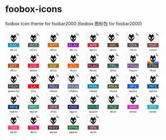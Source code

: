 # foobox-icons
foobox icon theme for foobar2000
(foobox 图标包 for foobar2000)

![alt text](screenshot.jpg "foobox icon theme for foobar2000")
